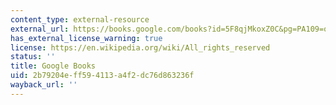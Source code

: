 ```yaml
---
content_type: external-resource
external_url: https://books.google.com/books?id=5F8qjMkoxZ0C&pg=PA109=onepage#v=onepage&q&f=false
has_external_license_warning: true
license: https://en.wikipedia.org/wiki/All_rights_reserved
status: ''
title: Google Books
uid: 2b79204e-ff59-4113-a4f2-dc76d863236f
wayback_url: ''
---
```

